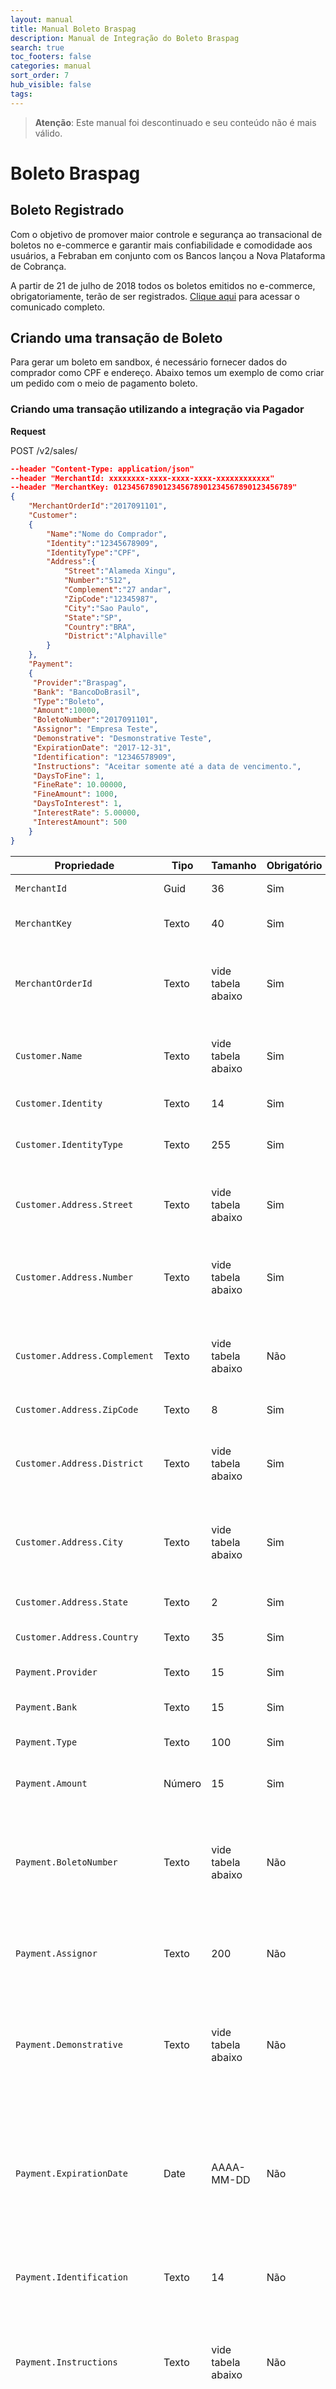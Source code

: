 ```yaml
---
layout: manual
title: Manual Boleto Braspag
description: Manual de Integração do Boleto Braspag
search: true
toc_footers: false
categories: manual
sort_order: 7
hub_visible: false
tags:
---
```


> **Atenção**: Este manual foi descontinuado e seu conteúdo não é mais válido.

# Boleto Braspag

## Boleto Registrado

Com o objetivo de promover maior controle e segurança ao transacional de boletos no e-commerce e garantir mais confiabilidade e comodidade aos usuários, a Febraban em conjunto com os Bancos lançou a Nova Plataforma de Cobrança.

A partir de 21 de julho de 2018 todos os boletos emitidos no e-commerce, obrigatoriamente, terão de ser registrados. [Clique aqui](https://portal.febraban.org.br/pagina/3150/1094/pt-br/servicos-novo-plataforma-boletos) para acessar o comunicado completo.

## Criando uma transação de Boleto

Para gerar um boleto em sandbox, é necessário fornecer dados do comprador como CPF e endereço. Abaixo temos um exemplo de como criar um pedido com o meio de pagamento boleto.

### Criando uma transação utilizando a integração via Pagador

**Request**

<aside class="request"><span class="method post">POST</span> <span class="endpoint">/v2/sales/</span></aside>

```json
--header "Content-Type: application/json"
--header "MerchantId: xxxxxxxx-xxxx-xxxx-xxxx-xxxxxxxxxxxx"
--header "MerchantKey: 0123456789012345678901234567890123456789"
{  
    "MerchantOrderId":"2017091101",
    "Customer":
    {  
        "Name":"Nome do Comprador",
        "Identity":"12345678909",
        "IdentityType":"CPF",
        "Address":{  
            "Street":"Alameda Xingu",
            "Number":"512",
            "Complement":"27 andar",
            "ZipCode":"12345987",
            "City":"Sao Paulo",
            "State":"SP",
            "Country":"BRA",
            "District":"Alphaville"
        }
    },
    "Payment":
    {  
     "Provider":"Braspag",
     "Bank": "BancoDoBrasil",
     "Type":"Boleto",
     "Amount":10000,
     "BoletoNumber":"2017091101",
     "Assignor": "Empresa Teste",
     "Demonstrative": "Desmonstrative Teste",
     "ExpirationDate": "2017-12-31",
     "Identification": "12346578909",
     "Instructions": "Aceitar somente até a data de vencimento.",
     "DaysToFine": 1,
     "FineRate": 10.00000,
     "FineAmount": 1000,
     "DaysToInterest": 1,
     "InterestRate": 5.00000,
     "InterestAmount": 500
    }
}
```

|Propriedade|Tipo|Tamanho|Obrigatório|Descrição|
|-----------|----|-------|-----------|---------|
|`MerchantId`|Guid|36|Sim|Identificador da loja na Braspag|
|`MerchantKey`|Texto|40|Sim|Chave Publica para Autenticação Dupla na Braspag|
|`MerchantOrderId`|Texto|vide tabela abaixo|Sim|Numero de identificação do Pedido. A regra varia de acordo com o Provider utilizado (vide tabela abaixo)|
|`Customer.Name`|Texto|vide tabela abaixo|Sim|Nome do comprador. A regra varia de acordo com o Provider utilizado (vide tabela abaixo)|
|`Customer.Identity`|Texto |14 |Sim|Número do RG, CPF ou CNPJ do Cliente| 
|`Customer.IdentityType`|Texto|255|Sim|Tipo de documento de identificação do comprador (CPF ou CNPJ)|
|`Customer.Address.Street`|Texto|vide tabela abaixo|Sim|Endereço de contato do comprador. A regra varia de acordo com o Provider utilizado (vide tabela abaixo)|
|`Customer.Address.Number`|Texto|vide tabela abaixo|Sim|Número endereço de contato do comprador. A regra varia de acordo com o Provider utilizado (vide tabela abaixo)|
|`Customer.Address.Complement`|Texto|vide tabela abaixo|Não|Complemento do endereço de contato do Comprador. A regra varia de acordo com o Provider utilizado (vide tabela abaixo)|
|`Customer.Address.ZipCode`|Texto|8|Sim|CEP do endereço de contato do comprador|
|`Customer.Address.District`|Texto|vide tabela abaixo|Sim|Bairro do endereço de contato do comprador. A regra varia de acordo com o Provider utilizado (vide tabela abaixo)|
|`Customer.Address.City`|Texto|vide tabela abaixo|Sim|Cidade do endereço de contato do comprador. A regra varia de acordo com o Provider utilizado (vide tabela abaixo)|
|`Customer.Address.State`|Texto|2|Sim|Estado do endereço de contato do comprador|
|`Customer.Address.Country`|Texto|35|Sim|Pais do endereço de contato do comprador|
|`Payment.Provider`|Texto|15|Sim|Nome da provedora de Meio de Pagamento de Boleto (Braspag)|
|`Payment.Bank`|Texto|15|Sim|Nome do Banco que o boleto será emitido|
|`Payment.Type`|Texto|100|Sim|Tipo do Meio de Pagamento. No caso "Boleto"|
|`Payment.Amount`|Número|15|Sim|Valor do Pedido (deve ser enviado em centavos)|
|`Payment.BoletoNumber`|Texto |vide tabela abaixo|Não|Número do Boleto ("Nosso Número"). Caso preenchido, sobrepõe o valor configurado no meio de pagamento. A regra varia de acordo com o Provider utilizado (vide tabela abaixo|
|`Payment.Assignor`|Texto |200|Não|Nome do Cedente. Caso preenchido, sobrepõe o valor configurado no meio de pagamento|
|`Payment.Demonstrative`|Texto |vide tabela abaixo|Não|Texto de Demonstrativo. Caso preenchido, sobrepõe o valor configurado no meio de pagamento. A regra varia de acordo com o Provider utilizado (vide tabela abaixo)|
|`Payment.ExpirationDate`|Date |AAAA-MM-DD|Não|Dias para vencer o boleto. Caso não esteja previamente cadastrado no meio de pagamento, o envio deste campo é obrigatório. Se enviado na requisição, sobrepõe o valor configurado no meio de pagamento.|
|`Payment.Identification`|Texto |14 |Não|CNPJ do Cedente. Caso preenchido, sobrepõe o valor configurado no meio de pagamento|
|`Payment.Instructions`|Texto |vide tabela abaixo|Não|Instruções do Boleto. Caso preenchido, sobrepõe o valor configurado no meio de pagamento. A regra varia de acordo com o Provider utilizado (vide tabela abaixo)|
|`Payment.NullifyDays`|Número |2 |Não|Prazo para baixa automática do boleto. O cancelamento automático do boleto acontecerá após o número de dias estabelecido neste campo contado a partir da data do vencimento. Ex.: um boleto com vencimento para 15/12 que tenha em seu registro o prazo para baixa de 5 dias, poderá ser pago até 20/12, após esta data o título é cancelado. *Recurso válido somente para boletos registrados do Banco Santander.|
|`Payment.DaysToFine`|Número |15 |Não|Opcional e somente para provider Bradesco2. Quantidade de dias após o vencimento para cobrar o valor da multa, em número inteiro. Ex: 3|
|`Payment.FineRate`|Número |15 |Não|Opcional e somente para provider Bradesco2. Valor da multa após o vencimento em percentual, com base no valor do boleto (%). Permitido decimal com até 5 casas decimais. Não enviar se utilizar FineAmount. Ex: 10.12345 = 10.12345%|
|`Payment.FineAmount`|Número |15 |Não|Opcional e somente para provider Bradesco2. Valor da multa após o vencimento em valor absoluto em centavos. Não enviar se utilizar FineRate.  Ex: 1000 = R$ 10,00|
|`Payment.DaysToInterest`|Número |15 |Não|Opcional e somente para provider Bradesco2.Quantidade de dias após o vencimento para iniciar a cobrança de juros por dia sobre o valor do boleto, em número inteiro. Ex: 3|
|`Payment.InterestRate`|Número |15 |Não|Opcional e somente para provider Bradesco2. Valor de juros mensal após o vencimento em percentual, com base no valor do boleto (%). O valor de juros é cobrado proporcionalmente por dia (Mensal dividido por 30). Permitido decimal com até 5 casas decimais. Não enviar se utilizar InterestAmount. Ex: 10.12345|
|`Payment.InterestAmount`|Número |15 |Não|Opcional e somente para provider Bradesco2. Valor absoluto de juros diário após o vencimento em centavos. Não enviar se utilizar InterestRate. Ex: 1000 = R$ 10,00|

**Response**

```json
{
    "MerchantOrderId": "2017091101",
    "Customer": {
        "Name": "Nome do Comprador",
        "Identity": "12345678909",
        "IdentityType": "CPF",
        "Address": {
            "Street": "Alameda Xingu",
            "Number": "512",
            "Complement": "27 andar",
            "ZipCode": "12345987",
            "City": "Sao Paulo",
            "State": "SP",
            "Country": "BRA",
            "District": "Alphaville"
        }
    },
    "Payment": {
        "Instructions": "Aceitar somente até a data de vencimento.",
        "ExpirationDate": "2017-12-31",
        "Demonstrative": "Desmonstrative Teste",
        "Url": "https://transactionsandbox.pagador.com.br/post/pagador/reenvia.asp/d605c399-96b2-4bb9-ae75-33824ec01be9",
        "BoletoNumber": "0000000155",
        "BarCodeNumber": "",
        "DigitableLine": "",
        "Assignor": "Empresa Teste",
        "Address": "ESTRADA TENENTE MARQUES, 1818, SALA 6 B",
        "Identification": "12346578909",
        "IsRecurring": false,
        "InterestAmount": 500,
        "InterestRate": 5.0,
        "FineRate": 10.0,
        "FineAmount": 1000,
        "DaysToFine": 1,
        "DaysToInterest": 1,
        "Bank": "BancoDoBrasil",
        "PaymentId": "d605c399-96b2-4bb9-ae75-33824ec01be9",
        "Type": "Boleto",
        "Amount": 10000,
        "ReceivedDate": "2019-12-03 12:05:37",
        "Currency": "BRL",
        "Country": "BRA",
        "Provider": "Braspag",
        "ReasonCode": 0,
        "ReasonMessage": "Successful",
        "Status": 1,
        "ProviderReturnCode": "0",
        "ProviderReturnMessage": "Transação criada com sucesso",
        "Links": [
            {
                "Method": "GET",
                "Rel": "self",
                "Href": "https://apiquerysandbox.braspag.com.br/v2/sales/d605c399-96b2-4bb9-ae75-33824ec01be9"
            }
        ]
    }
}
```

|Propriedade|Descrição|Tipo|Tamanho|Formato|
|-----------|---------|----|-------|-------|
|`PaymentId`|Campo Identificador do Pedido. |Guid |36 |xxxxxxxx-xxxx-xxxx-xxxx-xxxxxxxxxxxx |
|`ExpirationDate`|Data de expiração. |Texto |10 |2014-12-25 |
|`Url`|URL do Boleto gerado |string |256 |https://.../pagador/reenvia.asp/8464a692-b4bd-41e7-8003-1611a2b8ef2d |
|`BoletoNumber`|"NossoNumero" gerado. |Texto|50 |2017091101 |
|`BarCodeNumber`|Representação numérica do código de barras. |Texto |44 |00091628800000157000494250100000001200656560 |
|`DigitableLine`|Linha digitável. |Texto |256 |00090.49420 50100.000004 12006.565605 1 62880000015700 |
|`Address`|Endereço do Loja cadastrada no banco |Texto |256 |Av. Teste, 160 |
|`Status`|Status da Transação. |Byte | 2 | Ex. 1 |

### Criando uma transação utilizando a integração via Cielo 3.0

**Request**

<aside class="request"><span class="method post">POST</span> <span class="endpoint">/1/sales/</span></aside>

```json
--header "Content-Type: application/json"
--header "Authorization: Bearer {{access_token}}"

{
    "MerchantOrderId":  "31029785000159",
    "Customer":  {
        "Name":"Gabriela Isis Malu Aparício",
        "Identity":  "60191661040",
        "IdentityType":  "CPF",
        "Address":  {
            "Street":  "Rua Brasil",
            "Number":  "123",
            "Complement":  "AP 123",
            "ZipCode":  "12345987",
            "City":  "Rio de Janeiro",
            "State":  "RJ",
            "Country":  "BRA",
            "District":  "Centro"
        }
    },
    "Payment":  {
        "Type":  "Boleto",
        "Provider":  "Braspag",
        "Bank":  "BancoDoBrasil",
        "Amount":  10000,
        "ExpirationDate":  "2021-02-15",
        "Identification":"60191661040",
        "Instructions":  "Intruções para o cliente final.",
        "SplitPayments":  [
            {
                "SubordinateMerchantId":  "768d0acf-9502-4411-9ec0-c5413c671771",
                "Amount":  1000,
                "fares":{
                    "mdr":  5.0,
                    "fee":  100
                }
            }
        ],
        "SplitTransaction":  {
            "MasterRateDiscountType":  "Commission"
        }
    }
}
```

|Propriedade|Descrição|Tipo|Tamanho|Obrigatório|
|-----------|----|-------|-----------|---------|
|Payment.Assignor|Nome do Cedente.|Texto|200|Não|
|Payment.BoletoNumber|Número do Boleto enviado pelo lojista. Usado para contar boletos emitidos (“NossoNumero”).|Texto|Banco do Brasil: 9|Não|
|Payment.Demonstrative|Texto de Demonstrativo.|Texto|255|Não|
|Payment.ExpirationDate|Data de expiração do Boleto. Ex. 2020-12-31|Date|10|Não|
|Payment.Identification|Documento de identificação do Cedente.|Texto|14|Não|
|Payment.Instructions|Instruções do Boleto.|Texto|255|Não|
|Customer.Address.City|Cidade do endereço do Comprador.|Texto|Banco do Brasil: 18|Sim|
|Customer.Address.Country|Pais do endereço do Comprador.|Texto|35|Sim|
|Customer.Address.District|Bairro do Comprador.|Texto|50|Sim|
|Customer.Address.Number|Número do endereço do Comprador.|Texto|15|Sim|
|Customer.Address.State|Estado do endereço do Comprador.|Texto|2|Sim|
|Customer.Address.Street|Endereço do Comprador.|Texto|255|Sim|
|Customer.Address.ZipCode|CEP do endereço do Comprador.|Texto|9|Sim|
|Customer.Name|Nome do Comprador.|Texto|Banco do Brasil: 60|Sim|
|MerchantOrderId|Numero de identificação do Pedido.|Texto|Banco do Brasil: 50|Sim|
|Payment.Amount|Valor do Pedido (deve ser enviado em centavos)|Número|15|Sim|
|Payment.Provider|Define comportamento do meio de pagamento. (Valor: Braspag)|Texto|15|Sim|
|Payment.Type|Tipo do Meio de Pagamento. (Valor: Boleto)|Texto|100|Sim|
|Customer.Identity|Número do RG, CPF ou CNPJ do cliente.|Texto|14|Sim|
|Customer.IdentityType|Tipo de documento de identificação do comprador (CPF ou CNPJ).|Texto|255|Sim|
|SplitPayments.[].SubordinateMerchantId|MerchantId do subordinado/Master participante da venda|GUID|36|Não|
|SplitPayments.[].Amount|Valor referente a venda do partcipante|Número||Não|
|SplitPayments.[].Fares.Mdr|Porcentagem cobrado pelo Master sobre a venda do participante|Decimal||Não|
|SplitPayments.[].Fares.Fares|Valor fixo em centavos cobrado pelo Master sobre a venda do participante|Número||Não|
|SplitTransaction.MasterRateDiscountType|Tipo de desconto da taxa Braspag. Valores disponíveis: Commision (Será descontado da comissão recebida pelo Master), Sale (Será descontado somente do valor da venda do Master)|Texto||Não |

**Response**

```json
{
    "MerchantOrderId": "31029785000159",
    "Customer": {
        "Name": "Gabriela Aparicio",
        "Identity": "60191661040",
        "IdentityType": "CPF",
        "Address": {
            "Street": "Rua Brasil",
            "Number": "123",
            "Complement": "AP 123",
            "ZipCode": "12345987",
            "City": "Rio de Janeiro",
            "State": "RJ",
            "Country": "BRA",
            "District": "Centro"
        }
    },
    "Payment": {
        "Instructions": "Intruções para o cliente final.",
        "ExpirationDate": "2021-02-15",
        "Url": "https://transactionsandbox.pagador.com.br/post/pagador/reenvia.asp/bc99c4c5-010a-48be-a0e4-b2143c764a52",
        "BoletoNumber": "0000002172",
        "BarCodeNumber": "",
        "DigitableLine": "",
        "Address": "N/A, 1",
        "Identification": "60191661040",
        "ProviderReturnCode": "0",
        "ProviderReturnMessage": "Transação criada com sucesso",
        "Bank": 4,
        "Amount": 10000,
        "ReceivedDate": "2021-01-20 15:15:33",
        "Provider": "Braspag",
        "Status": 1,
        "IsSplitted": false,
        "ReturnMessage": "Transação criada com sucesso",
        "ReturnCode": "0",
        "PaymentId": "bc99c4c5-010a-48be-a0e4-b2143c764a52",
        "Type": "Boleto",
        "Currency": "BRL",
        "Country": "BRA",
        "Links": [
            {
                "Method": "GET",
                "Rel": "self",
                "Href": "https://apiquerysandbox.cieloecommerce.cielo.com.br/1/sales/bc99c4c5-010a-48be-a0e4-b2143c764a52"
            }
        ],
        "SplitPayments": [
            {
                "SubordinateMerchantId": "768d0acf-9502-4411-9ec0-c5413c671771",
                "Amount": 10000,
                "Fares": {
                    "Mdr": 5.0,
                    "Fee": 100
                }
            }
        ],
        "SplitTransaction": {
            "MasterRateDiscountType": "Commission"
        }
    }
}
```

|Propriedade|Descrição|Tipo|Tamanho|Formato|
|-----------|---------|----|-------|-------|
|`PaymentId`|Campo Identificador do Pedido. |Guid |36 |xxxxxxxx-xxxx-xxxx-xxxx-xxxxxxxxxxxx |
|`ExpirationDate`|Data de expiração. |Texto |10 |2014-12-25 |
|`Url`|URL do Boleto gerado |string |256 |https://.../pagador/reenvia.asp/8464a692-b4bd-41e7-8003-1611a2b8ef2d |
|`BoletoNumber`|"NossoNumero" gerado. |Texto|50 |2017091101 |
|`BarCodeNumber`|Representação numérica do código de barras. |Texto |44 |00091628800000157000494250100000001200656560 |
|`DigitableLine`|Linha digitável. |Texto |256 |00090.49420 50100.000004 12006.565605 1 62880000015700 |
|`Address`|Endereço do Loja cadastrada no banco |Texto |256 |Av. Teste, 160 |
|`Status`|Status da Transação. |Byte | 2 | Ex. 1 |
